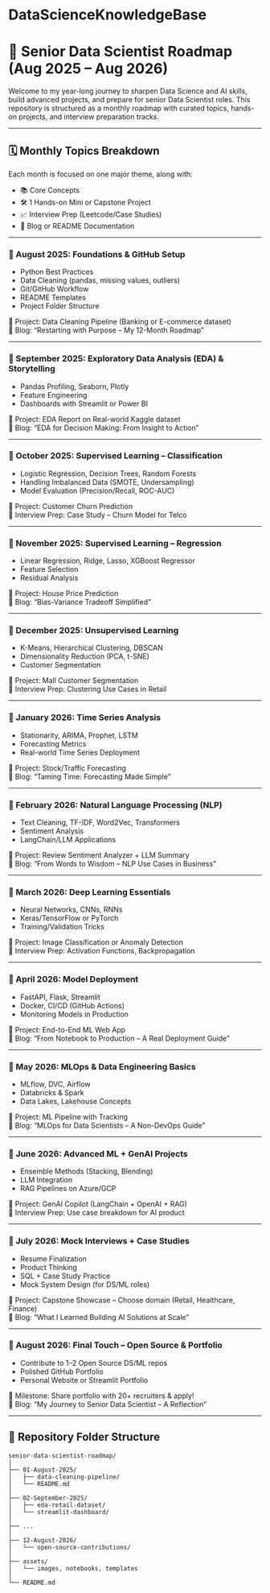 # DataScienceKnowledgeBase

# 🎯 Senior Data Scientist Roadmap (Aug 2025 – Aug 2026)

Welcome to my year-long journey to sharpen Data Science and AI skills, build advanced projects, and prepare for senior Data Scientist roles. This repository is structured as a monthly roadmap with curated topics, hands-on projects, and interview preparation tracks.

---

## 🗓️ Monthly Topics Breakdown

Each month is focused on one major theme, along with:

- 📚 Core Concepts
- 🛠️ 1 Hands-on Mini or Capstone Project
- 📈 Interview Prep (Leetcode/Case Studies)
- 💬 Blog or README Documentation

---

### 🔹 August 2025: **Foundations & GitHub Setup**
- Python Best Practices
- Data Cleaning (pandas, missing values, outliers)
- Git/GitHub Workflow
- README Templates
- Project Folder Structure

📌 Project: Data Cleaning Pipeline (Banking or E-commerce dataset)  
📓 Blog: “Restarting with Purpose – My 12-Month Roadmap”

---

### 🔹 September 2025: **Exploratory Data Analysis (EDA) & Storytelling**
- Pandas Profiling, Seaborn, Plotly
- Feature Engineering
- Dashboards with Streamlit or Power BI

📌 Project: EDA Report on Real-world Kaggle dataset  
📓 Blog: “EDA for Decision Making: From Insight to Action”

---

### 🔹 October 2025: **Supervised Learning – Classification**
- Logistic Regression, Decision Trees, Random Forests
- Handling Imbalanced Data (SMOTE, Undersampling)
- Model Evaluation (Precision/Recall, ROC-AUC)

📌 Project: Customer Churn Prediction  
📓 Interview Prep: Case Study – Churn Model for Telco

---

### 🔹 November 2025: **Supervised Learning – Regression**
- Linear Regression, Ridge, Lasso, XGBoost Regressor
- Feature Selection
- Residual Analysis

📌 Project: House Price Prediction  
📓 Blog: “Bias-Variance Tradeoff Simplified”

---

### 🔹 December 2025: **Unsupervised Learning**
- K-Means, Hierarchical Clustering, DBSCAN
- Dimensionality Reduction (PCA, t-SNE)
- Customer Segmentation

📌 Project: Mall Customer Segmentation  
📓 Interview Prep: Clustering Use Cases in Retail

---

### 🔹 January 2026: **Time Series Analysis**
- Stationarity, ARIMA, Prophet, LSTM
- Forecasting Metrics
- Real-world Time Series Deployment

📌 Project: Stock/Traffic Forecasting  
📓 Blog: “Taming Time: Forecasting Made Simple”

---

### 🔹 February 2026: **Natural Language Processing (NLP)**
- Text Cleaning, TF-IDF, Word2Vec, Transformers
- Sentiment Analysis
- LangChain/LLM Applications

📌 Project: Review Sentiment Analyzer + LLM Summary  
📓 Blog: “From Words to Wisdom – NLP Use Cases in Business”

---

### 🔹 March 2026: **Deep Learning Essentials**
- Neural Networks, CNNs, RNNs
- Keras/TensorFlow or PyTorch
- Training/Validation Tricks

📌 Project: Image Classification or Anomaly Detection  
📓 Interview Prep: Activation Functions, Backpropagation

---

### 🔹 April 2026: **Model Deployment**
- FastAPI, Flask, Streamlit
- Docker, CI/CD (GitHub Actions)
- Monitoring Models in Production

📌 Project: End-to-End ML Web App  
📓 Blog: “From Notebook to Production – A Real Deployment Guide”

---

### 🔹 May 2026: **MLOps & Data Engineering Basics**
- MLflow, DVC, Airflow
- Databricks & Spark
- Data Lakes, Lakehouse Concepts

📌 Project: ML Pipeline with Tracking  
📓 Blog: “MLOps for Data Scientists – A Non-DevOps Guide”

---

### 🔹 June 2026: **Advanced ML + GenAI Projects**
- Ensemble Methods (Stacking, Blending)
- LLM Integration
- RAG Pipelines on Azure/GCP

📌 Project: GenAI Copilot (LangChain + OpenAI + RAG)  
📓 Interview Prep: Use case breakdown for AI product

---

### 🔹 July 2026: **Mock Interviews + Case Studies**
- Resume Finalization
- Product Thinking
- SQL + Case Study Practice
- Mock System Design (for DS/ML roles)

📌 Project: Capstone Showcase – Choose domain (Retail, Healthcare, Finance)  
📓 Blog: “What I Learned Building AI Solutions at Scale”

---

### 🔹 August 2026: **Final Touch – Open Source & Portfolio**
- Contribute to 1–2 Open Source DS/ML repos
- Polished GitHub Portfolio
- Personal Website or Streamlit Portfolio

📌 Milestone: Share portfolio with 20+ recruiters & apply!  
📓 Blog: “My Journey to Senior Data Scientist – A Reflection”

---

## 📁 Repository Folder Structure

```plaintext
senior-data-scientist-roadmap/
│
├── 01-August-2025/
│   ├── data-cleaning-pipeline/
│   └── README.md
│
├── 02-September-2025/
│   ├── eda-retail-dataset/
│   └── streamlit-dashboard/
│
├── ...
│
├── 12-August-2026/
│   └── open-source-contributions/
│
├── assets/
│   └── images, notebooks, templates
│
└── README.md
